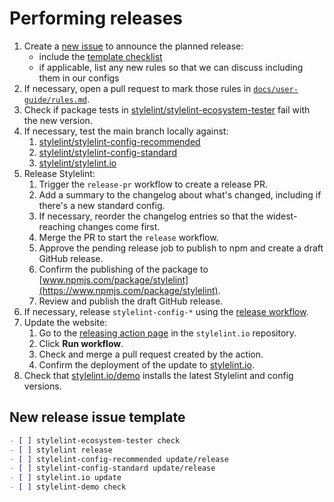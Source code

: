 # Performing releases

1. Create a [new issue](https://github.com/stylelint/stylelint/issues/new?title=Release+%7Bversion%7D&labels=status%3A+needs+discussion) to announce the planned release:
   - include the [template checklist](#new-release-issue-template)
   - if applicable, list any new rules so that we can discuss including them in our configs
2. If necessary, open a pull request to mark those rules in [`docs/user-guide/rules.md`](../user-guide/rules.md).
3. Check if package tests in [stylelint/stylelint-ecosystem-tester](https://github.com/stylelint/stylelint-ecosystem-tester) fail with the new version.
4. If necessary, test the main branch locally against:
   1. [stylelint/stylelint-config-recommended](https://github.com/stylelint/stylelint-config-recommended)
   2. [stylelint/stylelint-config-standard](https://github.com/stylelint/stylelint-config-standard)
   3. [stylelint/stylelint.io](https://github.com/stylelint/stylelint.io)
5. Release Stylelint:
   1. Trigger the `release-pr` workflow to create a release PR.
   2. Add a summary to the changelog about what's changed, including if there's a new standard config.
   3. If necessary, reorder the changelog entries so that the widest-reaching changes come first.
   4. Merge the PR to start the `release` workflow.
   5. Approve the pending release job to publish to npm and create a draft GitHub release.
   6. Confirm the publishing of the package to [www.npmjs.com/package/stylelint](https://www.npmjs.com/package/stylelint).
   7. Review and publish the draft GitHub release.
6. If necessary, release `stylelint-config-*` using the [release workflow](https://github.com/stylelint/.github?tab=readme-ov-file#release-workflow).
7. Update the website:
   1. Go to the [releasing action page](https://github.com/stylelint/stylelint.io/actions/workflows/release-stylelint.yml) in the `stylelint.io` repository.
   2. Click **Run workflow**.
   3. Check and merge a pull request created by the action.
   4. Confirm the deployment of the update to [stylelint.io](https://stylelint.io).
8. Check that [stylelint.io/demo](https://stylelint.io/demo) installs the latest Stylelint and config versions.

## New release issue template

```markdown
- [ ] stylelint-ecosystem-tester check
- [ ] stylelint release
- [ ] stylelint-config-recommended update/release
- [ ] stylelint-config-standard update/release
- [ ] stylelint.io update
- [ ] stylelint-demo check
```
